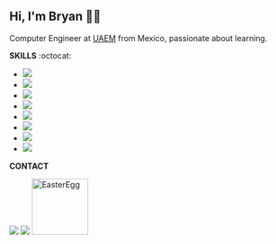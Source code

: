 <h2><Strong>Hi, I'm Bryan 🤙🏽 </Strong></h2> 
<p>
Computer Engineer at <a href="https://www.uaemex.mx/">UAEM</a> from Mexico, passionate about learning. 
</p>
<p>
  <strong>SKILLS</strong> :octocat: 
</p>
 <ul>
   <li><img src="https://img.shields.io/badge/java-%23ED8B00.svg?&style=for-the-badge&logo=java&logoColor=white&labelColor=101010" /></li>
   <li><img src="https://img.shields.io/badge/javascript%20-%23323330.svg?&style=for-the-badge&logo=javascript&logoColor=%23F7DF1E" /></li>
  <li><img src="https://img.shields.io/badge/TypeScript%20-%23323330.svg?&style=for-the-badge&logo=typescript&logoColor=blue" /></li>
   <li><img src="https://img.shields.io/badge/MySQL%20-%23323330.svg?&style=for-the-badge&logo=mysql&logoColor=black&color=white&color=blue" /></li>
   <li><img src="https://img.shields.io/badge/html5%20-%23E34F26.svg?&style=for-the-badge&logo=html5&logoColor=white" /></li>
   <li><img src="https://img.shields.io/badge/css3%20-%231572B6.svg?&style=for-the-badge&logo=css3&color=purple"/></li>
  <li><img src="https://img.shields.io/badge/Angular%20-%231572B6.svg?&style=for-the-badge&logo=Angular&color=CB0312"/></li>
  <li><img src="https://img.shields.io/badge/Kotlin%20-%231572B6.svg?&style=for-the-badge&logo=Kotlin&color=yellow"/></li>
 </ul>
<p>
  <strong>CONTACT</strong> 
</p> 
<a href="https://www.linkedin.com/in/bryan-uziel-l%C3%B3pez-5a356718b/"><img src="https://img.shields.io/badge/linkedin-%230077B5.svg?&style=for-the-badge&logo=linkedin&logoColor=white" /></a>
<a href="https://www.hackerrank.com/Bry4nUz1el"><img src="https://img.shields.io/badge/Hackerrank%20-%231572B6.svg?&style=for-the-badge&logo=HACKERRANK&color=white" /></a>
 <a href="https://www.google.com"><img title="EasterEgg" src="https://media.giphy.com/media/uHD9t4kUUuTXTLMuuu/giphy.gif" width="100"/></a> 


